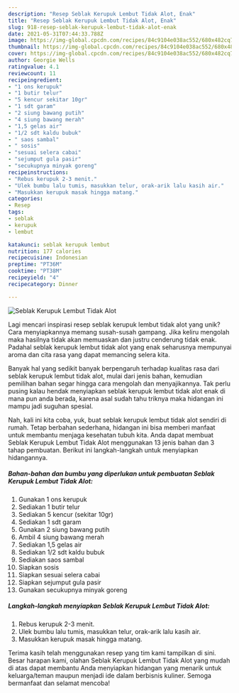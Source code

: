 ```yaml
---
description: "Resep Seblak Kerupuk Lembut Tidak Alot, Enak"
title: "Resep Seblak Kerupuk Lembut Tidak Alot, Enak"
slug: 918-resep-seblak-kerupuk-lembut-tidak-alot-enak
date: 2021-05-31T07:44:33.788Z
image: https://img-global.cpcdn.com/recipes/84c9104e038ac552/680x482cq70/seblak-kerupuk-lembut-tidak-alot-foto-resep-utama.jpg
thumbnail: https://img-global.cpcdn.com/recipes/84c9104e038ac552/680x482cq70/seblak-kerupuk-lembut-tidak-alot-foto-resep-utama.jpg
cover: https://img-global.cpcdn.com/recipes/84c9104e038ac552/680x482cq70/seblak-kerupuk-lembut-tidak-alot-foto-resep-utama.jpg
author: Georgie Wells
ratingvalue: 4.1
reviewcount: 11
recipeingredient:
- "1 ons kerupuk"
- "1 butir telur"
- "5 kencur sekitar 10gr"
- "1 sdt garam"
- "2 siung bawang putih"
- "4 siung bawang merah"
- "1,5 gelas air"
- "1/2 sdt kaldu bubuk"
- " saos sambal"
- " sosis"
- "sesuai selera cabai"
- "sejumput gula pasir"
- "secukupnya minyak goreng"
recipeinstructions:
- "Rebus kerupuk 2-3 menit."
- "Ulek bumbu lalu tumis, masukkan telur, orak-arik lalu kasih air."
- "Masukkan kerupuk masak hingga matang."
categories:
- Resep
tags:
- seblak
- kerupuk
- lembut

katakunci: seblak kerupuk lembut 
nutrition: 177 calories
recipecuisine: Indonesian
preptime: "PT36M"
cooktime: "PT38M"
recipeyield: "4"
recipecategory: Dinner

---
```



![Seblak Kerupuk Lembut Tidak Alot](https://img-global.cpcdn.com/recipes/84c9104e038ac552/680x482cq70/seblak-kerupuk-lembut-tidak-alot-foto-resep-utama.jpg)

Lagi mencari inspirasi resep seblak kerupuk lembut tidak alot yang unik? Cara menyiapkannya memang susah-susah gampang. Jika keliru mengolah maka hasilnya tidak akan memuaskan dan justru cenderung tidak enak. Padahal seblak kerupuk lembut tidak alot yang enak seharusnya mempunyai aroma dan cita rasa yang dapat memancing selera kita.



Banyak hal yang sedikit banyak berpengaruh terhadap kualitas rasa dari seblak kerupuk lembut tidak alot, mulai dari jenis bahan, kemudian pemilihan bahan segar hingga cara mengolah dan menyajikannya. Tak perlu pusing kalau hendak menyiapkan seblak kerupuk lembut tidak alot enak di mana pun anda berada, karena asal sudah tahu triknya maka hidangan ini mampu jadi suguhan spesial.


Nah, kali ini kita coba, yuk, buat seblak kerupuk lembut tidak alot sendiri di rumah. Tetap berbahan sederhana, hidangan ini bisa memberi manfaat untuk membantu menjaga kesehatan tubuh kita. Anda dapat membuat Seblak Kerupuk Lembut Tidak Alot menggunakan 13 jenis bahan dan 3 tahap pembuatan. Berikut ini langkah-langkah untuk menyiapkan hidangannya.

<!--inarticleads1-->

##### Bahan-bahan dan bumbu yang diperlukan untuk pembuatan Seblak Kerupuk Lembut Tidak Alot:

1. Gunakan 1 ons kerupuk
1. Sediakan 1 butir telur
1. Sediakan 5 kencur (sekitar 10gr)
1. Sediakan 1 sdt garam
1. Gunakan 2 siung bawang putih
1. Ambil 4 siung bawang merah
1. Sediakan 1,5 gelas air
1. Sediakan 1/2 sdt kaldu bubuk
1. Sediakan  saos sambal
1. Siapkan  sosis
1. Siapkan sesuai selera cabai
1. Siapkan sejumput gula pasir
1. Gunakan secukupnya minyak goreng




<!--inarticleads2-->

##### Langkah-langkah menyiapkan Seblak Kerupuk Lembut Tidak Alot:

1. Rebus kerupuk 2-3 menit.
1. Ulek bumbu lalu tumis, masukkan telur, orak-arik lalu kasih air.
1. Masukkan kerupuk masak hingga matang.




Terima kasih telah menggunakan resep yang tim kami tampilkan di sini. Besar harapan kami, olahan Seblak Kerupuk Lembut Tidak Alot yang mudah di atas dapat membantu Anda menyiapkan hidangan yang menarik untuk keluarga/teman maupun menjadi ide dalam berbisnis kuliner. Semoga bermanfaat dan selamat mencoba!
